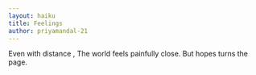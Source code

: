 ```yaml
---
layout: haiku
title: Feelings
author: priyamandal-21
---
```


Even with distance ,
The world feels painfully close.
But hopes turns the page.
